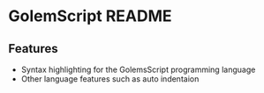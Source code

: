 # GolemScript README

## Features

- Syntax highlighting for the GolemsScript programming language
- Other language features such as auto indentaion
